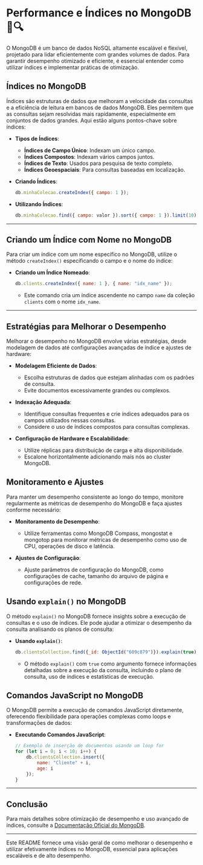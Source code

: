 # Performance e Índices no MongoDB 🚀🔍

O MongoDB é um banco de dados NoSQL altamente escalável e flexível, projetado para lidar eficientemente com grandes volumes de dados. Para garantir desempenho otimizado e eficiente, é essencial entender como utilizar índices e implementar práticas de otimização.

## Índices no MongoDB

Índices são estruturas de dados que melhoram a velocidade das consultas e a eficiência de leitura em bancos de dados MongoDB. Eles permitem que as consultas sejam resolvidas mais rapidamente, especialmente em conjuntos de dados grandes. Aqui estão alguns pontos-chave sobre índices:

- **Tipos de Índices**:
  - **Índices de Campo Único**: Indexam um único campo.
  - **Índices Compostos**: Indexam vários campos juntos.
  - **Índices de Texto**: Usados para pesquisa de texto completo.
  - **Índices Geoespaciais**: Para consultas baseadas em localização.

- **Criando Índices**:
  ```javascript
  db.minhaColecao.createIndex({ campo: 1 });
  ```

- **Utilizando Índices**:
  ```javascript
  db.minhaColecao.find({ campo: valor }).sort({ campo: 1 }).limit(10).skip(5);
  ```

---

## Criando um Índice com Nome no MongoDB

Para criar um índice com um nome específico no MongoDB, utilize o método `createIndex()` especificando o campo e o nome do índice:

- **Criando um Índice Nomeado**:
  ```javascript
  db.clients.createIndex({ name: 1 }, { name: "idx_name" });
  ```

  - Este comando cria um índice ascendente no campo `name` da coleção `clients` com o nome `idx_name`.

----

## Estratégias para Melhorar o Desempenho

Melhorar o desempenho no MongoDB envolve várias estratégias, desde modelagem de dados até configurações avançadas de índice e ajustes de hardware:

- **Modelagem Eficiente de Dados**:
  - Escolha estruturas de dados que estejam alinhadas com os padrões de consulta.
  - Evite documentos excessivamente grandes ou complexos.

- **Indexação Adequada**:
  - Identifique consultas frequentes e crie índices adequados para os campos utilizados nessas consultas.
  - Considere o uso de índices compostos para consultas complexas.

- **Configuração de Hardware e Escalabilidade**:
  - Utilize réplicas para distribuição de carga e alta disponibilidade.
  - Escalone horizontalmente adicionando mais nós ao cluster MongoDB.

## Monitoramento e Ajustes

Para manter um desempenho consistente ao longo do tempo, monitore regularmente as métricas de desempenho do MongoDB e faça ajustes conforme necessário:

- **Monitoramento de Desempenho**:
  - Utilize ferramentas como MongoDB Compass, mongostat e mongotop para monitorar métricas de desempenho como uso de CPU, operações de disco e latência.

- **Ajustes de Configuração**:
  - Ajuste parâmetros de configuração do MongoDB, como configurações de cache, tamanho do arquivo de página e configurações de rede.

## Usando `explain()` no MongoDB

O método `explain()` no MongoDB fornece insights sobre a execução de consultas e o uso de índices. Ele pode ajudar a otimizar o desempenho da consulta analisando os planos de consulta:

- **Usando `explain()`**:
  ```javascript
  db.clientsCollection.find({_id: ObjectId("609c879")}).explain(true);
  ```

  - O método `explain()` com `true` como argumento fornece informações detalhadas sobre a execução da consulta, incluindo o plano de consulta, uso de índices e estatísticas de execução.

## Comandos JavaScript no MongoDB

O MongoDB permite a execução de comandos JavaScript diretamente, oferecendo flexibilidade para operações complexas como loops e transformações de dados:

- **Executando Comandos JavaScript**:
  ```javascript
  // Exemplo de inserção de documentos usando um loop for
  for (let i = 0; i < 10; i++) {
      db.clientsCollection.insert({
          name: "Cliente" + i,
          age: i
      });
  }
  ```
---

## Conclusão

Para mais detalhes sobre otimização de desempenho e uso avançado de índices, consulte a [Documentação Oficial do MongoDB](https://docs.mongodb.com/manual/administration/indexes/).

---

Este README fornece uma visão geral de como melhorar o desempenho e utilizar efetivamente índices no MongoDB, essencial para aplicações escaláveis e de alto desempenho.
